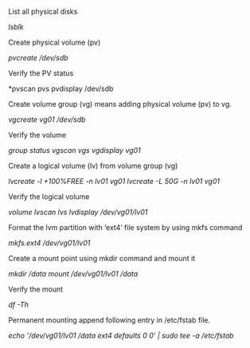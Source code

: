 List all physical disks

*lsblk*

Create physical volume (pv)

*pvcreate /dev/sdb*

Verify the PV status

*pvscan
pvs
pvdisplay /dev/sdb

Create volume group (vg) means adding physical volume (pv) to vg.

*vgcreate vg01 /dev/sdb*

Verify the volume 

*group status
vgscan
vgs
vgdisplay vg01*

Create a logical volume (lv) from volume group (vg)

*lvcreate -l +100%FREE -n lv01 vg01
lvcreate -L 50G -n lv01 vg01*

Verify the logical volume

*volume
lvscan
lvs
lvdisplay /dev/vg01/lv01*

Format the lvm partition with ‘ext4’ file system by using mkfs command

*mkfs.ext4 /dev/vg01/lv01*

Create a mount point using mkdir command and mount it

*mkdir /data
mount /dev/vg01/lv01 /data*

Verify the mount 

*df -Th*

Permanent mounting append following entry in /etc/fstab file.

*echo '/dev/vg01/lv01  /data  ext4  defaults 0 0' | sudo  tee -a /etc/fstab*
